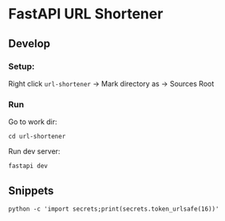 # FastAPI URL Shortener

## Develop

### Setup:
Right click `url-shortener` -> Mark directory as ->  Sources Root

### Run

Go to work dir:
```shell
cd url-shortener
```

Run dev server:
```shell
fastapi dev
```

## Snippets
```shell
python -c 'import secrets;print(secrets.token_urlsafe(16))'
```